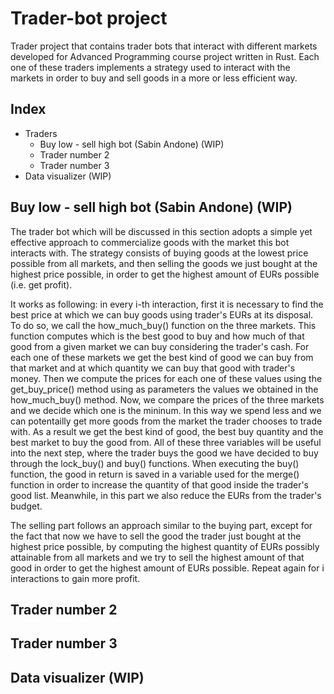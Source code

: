 # Trader-bot project 
Trader project that contains trader bots that interact with different markets developed for Advanced Programming course project written in Rust. Each one of these traders implements a strategy used to interact with the markets in order to buy and sell goods in a more or less efficient way.

## Index
* Traders
  * Buy low - sell high bot (Sabin Andone) (WIP)
  * Trader number 2 
  * Trader number 3
* Data visualizer (WIP)

## Buy low - sell high bot (Sabin Andone) (WIP)
The trader bot which will be discussed in this section adopts a simple yet effective approach to commercialize goods with the market this bot interacts with. The strategy consists of buying goods at the lowest price possible from all markets, and then selling the goods we just bought at the highest price possible, in order to get the highest amount of EURs possible (i.e. get profit).   

It works as following: in every i-th interaction, first it is necessary to find the best price at which we can buy goods using trader's EURs at its disposal. To do so, we call the how_much_buy() function on the three markets. This function computes which is the best good to buy and how much of that good from a given market we can buy considering the trader's cash. For each one of these markets we get the best kind of good we can buy from that market and at which quantity we can buy that good with trader's money. Then we compute the prices for each one of these values using the get_buy_price() method using as parameters the values we obtained in the how_much_buy() method. Now, we compare the prices of the three markets and we decide which one is the mininum. In this way we spend less and we can potentailly get more goods from the market the trader chooses to trade with. As a result we get the best kind of good, the best buy quantity and the best market to buy the good from. All of these three variables will be useful into the next step, where the trader buys the good we have decided to buy through the lock_buy() and buy() functions. When executing the buy() function, the good in return is saved in a variable used for the merge() function in order to increase the quantity of that good inside the trader's good list. Meanwhile, in this part we also reduce the EURs from the trader's budget.

The selling part follows an approach similar to the buying part, except for the fact that now we have to sell the good the trader just bought at the highest price possible, by computing the highest quantity of EURs possibly attainable from all markets and we try to sell the highest amount of that good in order to get the highest amount of EURs possible. Repeat again for i interactions to gain more profit. 


## Trader number 2 
## Trader number 3

## Data visualizer (WIP)
